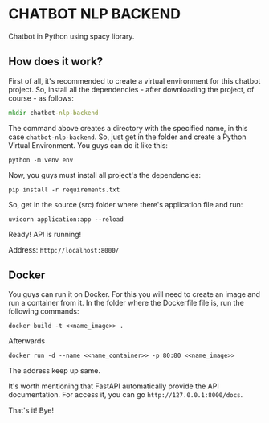 # CHATBOT NLP BACKEND

Chatbot in Python using spacy library.

## How does it work?

First of all, it's recommended to create a virtual environment for this chatbot project. So, install all the dependencies - after downloading the project, of course - as follows:

```cmd
mkdir chatbot-nlp-backend
```

The command above creates a directory with the specified name, in this case `chatbot-nlp-backend`. So, just get in the folder and create a Python Virtual Environment. You guys can do it like this:

```
python -m venv env
```

Now, you guys must install all project's the dependencies:

```
pip install -r requirements.txt
```

So, get in the source (src) folder where there's application file and run:

```
uvicorn application:app --reload
```
Ready! API is running! 

Address: `http://localhost:8000/`

## Docker

You guys can run it on Docker. For this you will need to create an image and run a container from it. In the folder where the Dockerfile file is, run the following commands:

```
docker build -t <<name_image>> .
```

Afterwards

```
docker run -d --name <<name_container>> -p 80:80 <<name_image>>
```

The address keep up same.

It's worth mentioning that FastAPI automatically provide the API documentation. For access it, you can go `http://127.0.0.1:8000/docs`.

That's it! Bye!
